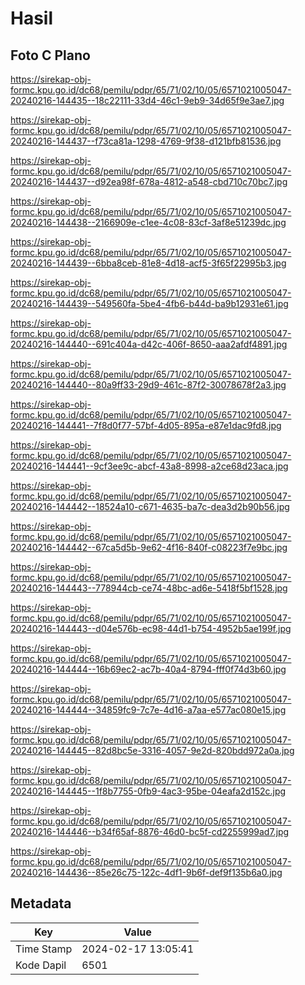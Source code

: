 # Hasil

## Foto C Plano

https://sirekap-obj-formc.kpu.go.id/dc68/pemilu/pdpr/65/71/02/10/05/6571021005047-20240216-144435--18c22111-33d4-46c1-9eb9-34d65f9e3ae7.jpg

https://sirekap-obj-formc.kpu.go.id/dc68/pemilu/pdpr/65/71/02/10/05/6571021005047-20240216-144437--f73ca81a-1298-4769-9f38-d121bfb81536.jpg

https://sirekap-obj-formc.kpu.go.id/dc68/pemilu/pdpr/65/71/02/10/05/6571021005047-20240216-144437--d92ea98f-678a-4812-a548-cbd710c70bc7.jpg

https://sirekap-obj-formc.kpu.go.id/dc68/pemilu/pdpr/65/71/02/10/05/6571021005047-20240216-144438--2166909e-c1ee-4c08-83cf-3af8e51239dc.jpg

https://sirekap-obj-formc.kpu.go.id/dc68/pemilu/pdpr/65/71/02/10/05/6571021005047-20240216-144439--6bba8ceb-81e8-4d18-acf5-3f65f22995b3.jpg

https://sirekap-obj-formc.kpu.go.id/dc68/pemilu/pdpr/65/71/02/10/05/6571021005047-20240216-144439--549560fa-5be4-4fb6-b44d-ba9b12931e61.jpg

https://sirekap-obj-formc.kpu.go.id/dc68/pemilu/pdpr/65/71/02/10/05/6571021005047-20240216-144440--691c404a-d42c-406f-8650-aaa2afdf4891.jpg

https://sirekap-obj-formc.kpu.go.id/dc68/pemilu/pdpr/65/71/02/10/05/6571021005047-20240216-144440--80a9ff33-29d9-461c-87f2-30078678f2a3.jpg

https://sirekap-obj-formc.kpu.go.id/dc68/pemilu/pdpr/65/71/02/10/05/6571021005047-20240216-144441--7f8d0f77-57bf-4d05-895a-e87e1dac9fd8.jpg

https://sirekap-obj-formc.kpu.go.id/dc68/pemilu/pdpr/65/71/02/10/05/6571021005047-20240216-144441--9cf3ee9c-abcf-43a8-8998-a2ce68d23aca.jpg

https://sirekap-obj-formc.kpu.go.id/dc68/pemilu/pdpr/65/71/02/10/05/6571021005047-20240216-144442--18524a10-c671-4635-ba7c-dea3d2b90b56.jpg

https://sirekap-obj-formc.kpu.go.id/dc68/pemilu/pdpr/65/71/02/10/05/6571021005047-20240216-144442--67ca5d5b-9e62-4f16-840f-c08223f7e9bc.jpg

https://sirekap-obj-formc.kpu.go.id/dc68/pemilu/pdpr/65/71/02/10/05/6571021005047-20240216-144443--778944cb-ce74-48bc-ad6e-5418f5bf1528.jpg

https://sirekap-obj-formc.kpu.go.id/dc68/pemilu/pdpr/65/71/02/10/05/6571021005047-20240216-144443--d04e576b-ec98-44d1-b754-4952b5ae199f.jpg

https://sirekap-obj-formc.kpu.go.id/dc68/pemilu/pdpr/65/71/02/10/05/6571021005047-20240216-144444--16b69ec2-ac7b-40a4-8794-fff0f74d3b60.jpg

https://sirekap-obj-formc.kpu.go.id/dc68/pemilu/pdpr/65/71/02/10/05/6571021005047-20240216-144444--34859fc9-7c7e-4d16-a7aa-e577ac080e15.jpg

https://sirekap-obj-formc.kpu.go.id/dc68/pemilu/pdpr/65/71/02/10/05/6571021005047-20240216-144445--82d8bc5e-3316-4057-9e2d-820bdd972a0a.jpg

https://sirekap-obj-formc.kpu.go.id/dc68/pemilu/pdpr/65/71/02/10/05/6571021005047-20240216-144445--1f8b7755-0fb9-4ac3-95be-04eafa2d152c.jpg

https://sirekap-obj-formc.kpu.go.id/dc68/pemilu/pdpr/65/71/02/10/05/6571021005047-20240216-144446--b34f65af-8876-46d0-bc5f-cd2255999ad7.jpg

https://sirekap-obj-formc.kpu.go.id/dc68/pemilu/pdpr/65/71/02/10/05/6571021005047-20240216-144436--85e26c75-122c-4df1-9b6f-def9f135b6a0.jpg


## Metadata

| Key        | Value               |
| ---------- | ------------------- |
| Time Stamp | 2024-02-17 13:05:41 |
| Kode Dapil | 6501                |



